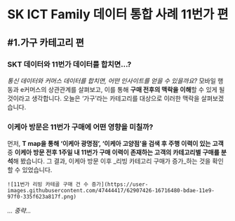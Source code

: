 # SK ICT Family 데이터 통합 사례 11번가 편
## #1.가구 카테고리 편

### SKT 데이터와 11번가 데이터를 합치면…? 

_통신 데이터와 커머스 데이터를 합치면, 어떤 인사이트를 얻을 수 있을까요?_ 모바일 행동과 e커머스의 상관관계를 살펴보고, 이를 통해 **구매 전후의 맥락을 이해**할 수 있게 될 것이라고 생각합니다. 오늘은 ‘가구’라는 카테고리를 대상으로 이러한 맥락을 살펴보겠습니다. 


### 이케아 방문은 11번가 구매에 어떤 영향을 미칠까? 

먼저, **T map을 통해 ‘이케아 광명점’, ‘이케아 고양점’을 검색 후 주행 이력이 있는 고객** 중 **이케아 방문 전후 1주일 내 11번가 구매 이력이 존재하는 고객의 카테고리별 구매를 분석**해 봤습니다. 그 결과, 이케아 방문 이후 _리빙 카테고리 구매가 증가_하는 것을 확인할 수 있었습니다. 

    ![11번가 리빙 카테골 구매 건 수 증가](https://user-images.githubusercontent.com/47444417/62907426-16716480-bdae-11e9-97f0-335f623a817f.png)

_... 중략..._

